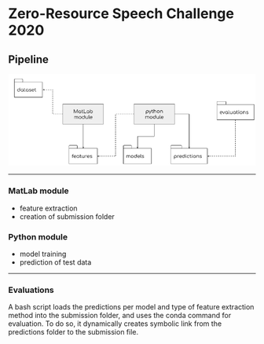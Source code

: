 # Zero-Resource Speech Challenge 2020

## Pipeline

![Pipeline](workflow.png)

-----

### MatLab module

* feature extraction
* creation of submission folder

### Python module

* model training
* prediction of test data

-----

### Evaluations

A bash script loads the predictions per model and type of feature extraction method into the submission folder, 
and uses the conda command for evaluation. To do so, it dynamically creates symbolic link from the predictions folder 
to the submission file.

 